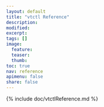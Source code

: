```yaml
---
layout: default
title: "vtctl Reference"
description:
modified:
excerpt:
tags: []
image:
  feature:
  teaser:
  thumb:
toc: true
nav: reference
apimenu: false
share: false
---
```


{% include doc/vtctlReference.md %}
